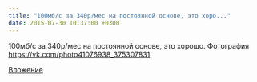 ```yaml
---
title: "100мб/с за 340р/мес на постоянной основе, это хоро..."
date: 2015-07-30 10:37:00 +0300
---
```


100мб/с за 340р/мес на постоянной основе, это хорошо.
Фотография
https://vk.com/photo41076938_375307831

[Вложение](https://vk.com/photo41076938_375307831)
